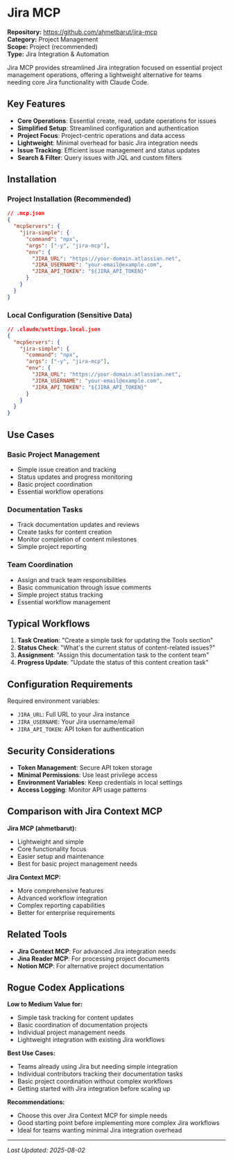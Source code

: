 # Jira MCP

**Repository:** https://github.com/ahmetbarut/jira-mcp  
**Category:** Project Management  
**Scope:** Project (recommended)  
**Type:** Jira Integration & Automation

Jira MCP provides streamlined Jira integration focused on essential project management operations, offering a lightweight alternative for teams needing core Jira functionality with Claude Code.

## Key Features

- **Core Operations**: Essential create, read, update operations for issues
- **Simplified Setup**: Streamlined configuration and authentication
- **Project Focus**: Project-centric operations and data access
- **Lightweight**: Minimal overhead for basic Jira integration needs
- **Issue Tracking**: Efficient issue management and status updates
- **Search & Filter**: Query issues with JQL and custom filters

## Installation

### Project Installation (Recommended)
```json
// .mcp.json
{
  "mcpServers": {
    "jira-simple": {
      "command": "npx",
      "args": ["-y", "jira-mcp"],
      "env": {
        "JIRA_URL": "https://your-domain.atlassian.net",
        "JIRA_USERNAME": "your-email@example.com",
        "JIRA_API_TOKEN": "${JIRA_API_TOKEN}"
      }
    }
  }
}
```

### Local Configuration (Sensitive Data)
```json
// .claude/settings.local.json
{
  "mcpServers": {
    "jira-simple": {
      "command": "npx",
      "args": ["-y", "jira-mcp"],
      "env": {
        "JIRA_URL": "https://your-domain.atlassian.net",
        "JIRA_USERNAME": "your-email@example.com",
        "JIRA_API_TOKEN": "${JIRA_API_TOKEN}"
      }
    }
  }
}
```

## Use Cases

### Basic Project Management
- Simple issue creation and tracking
- Status updates and progress monitoring
- Basic project coordination
- Essential workflow operations

### Documentation Tasks
- Track documentation updates and reviews
- Create tasks for content creation
- Monitor completion of content milestones
- Simple project reporting

### Team Coordination
- Assign and track team responsibilities
- Basic communication through issue comments
- Simple project status tracking
- Essential workflow management

## Typical Workflows

1. **Task Creation**: "Create a simple task for updating the Tools section"
2. **Status Check**: "What's the current status of content-related issues?"
3. **Assignment**: "Assign this documentation task to the content team"
4. **Progress Update**: "Update the status of this content creation task"

## Configuration Requirements

Required environment variables:
- `JIRA_URL`: Full URL to your Jira instance
- `JIRA_USERNAME`: Your Jira username/email
- `JIRA_API_TOKEN`: API token for authentication

## Security Considerations

- **Token Management**: Secure API token storage
- **Minimal Permissions**: Use least privilege access
- **Environment Variables**: Keep credentials in local settings
- **Access Logging**: Monitor API usage patterns

## Comparison with Jira Context MCP

**Jira MCP (ahmetbarut):**
- Lightweight and simple
- Core functionality focus
- Easier setup and maintenance
- Best for basic project management needs

**Jira Context MCP:**
- More comprehensive features
- Advanced workflow integration
- Complex reporting capabilities
- Better for enterprise requirements

## Related Tools

- **Jira Context MCP**: For advanced Jira integration needs
- **Jina Reader MCP**: For processing project documents
- **Notion MCP**: For alternative project documentation

## Rogue Codex Applications

**Low to Medium Value for:**
- Simple task tracking for content updates
- Basic coordination of documentation projects
- Individual project management needs
- Lightweight integration with existing Jira workflows

**Best Use Cases:**
- Teams already using Jira but needing simple integration
- Individual contributors tracking their documentation tasks
- Basic project coordination without complex workflows
- Getting started with Jira integration before scaling up

**Recommendations:**
- Choose this over Jira Context MCP for simple needs
- Good starting point before implementing more complex Jira workflows
- Ideal for teams wanting minimal Jira integration overhead

---

*Last Updated: 2025-08-02*